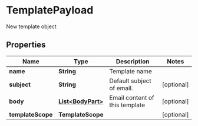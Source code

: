 

# TemplatePayload

New template object

## Properties

Name | Type | Description | Notes
------------ | ------------- | ------------- | -------------
**name** | **String** | Template name | 
**subject** | **String** | Default subject of email. |  [optional]
**body** | [**List&lt;BodyPart&gt;**](BodyPart.md) | Email content of this template |  [optional]
**templateScope** | **TemplateScope** |  |  [optional]



